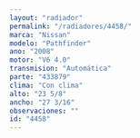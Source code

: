 ```yaml
---
layout: "radiador"
permalink: "/radiadores/4458/"
marca: "Nissan"
modelo: "Pathfinder"
ano: "2008"
motor: "V6 4.0"
transmision: "Automática"
parte: "433879"
clima: "Con clima"
alto: "23 5/8"
ancho: "27 3/16"
observaciones: ""
id: "4458"
---
```


